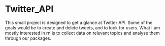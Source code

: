 # Twitter_API
This small project is designed to get a glance at Twitter API. Some of the goals would be to create and delete tweets, and to look for users. What I am mostly interested in rn is to collect data on relevant topics and analyse them through our packages.
